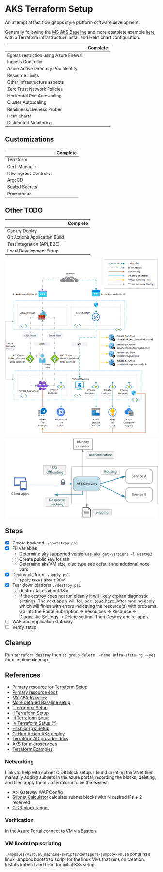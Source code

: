 # AKS Terraform Setup

An attempt at fast flow gitops style platform software development.

Generally following the [MS AKS Baseline](https://github.com/mspnp/aks-baseline) and more complete example [here](https://github.com/Azure-Samples/private-aks-cluster-terraform-devops) with a Terraform infrastructure install and Helm chart configuration.

|                                         | Complete
|-----------------------------------------|-------
| Egress restriction using Azure Firewall |
| Ingress Controller                      |
| Azure Active Directory Pod Identity     |
| Resource Limits                         |
| Other Infrastructure aspects            |
| Zero Trust Network Policies             |
| Horizontal Pod Autoscaling              |
| Cluster Autoscaling                     |
| Readiness/Liveness Probes               |
| Helm charts                             |
| Distributed Monitoring                  |

## Customizations

|                          | Complete
|--------------------------|-------
| Terraform                |
| Cert-Manager             |
| Istio Ingress Controller |
| ArgoCD                   |
| Sealed Secrets           |
| Prometheus               |

## Other TODO

|                               | Complete
|-------------------------------|-------
| Canary Deploy                 |
| Git Actions Application Build |
| Test integration (API, E2E)   |
| Local Development Setup       |

![Architecture](./images/normalized-architecture.png)

![API Gateway with WAF](./images/api-gateway.png)

## Steps

- [x] Create backend `./bootstrap.ps1`
- [x] Fill variables
  - Determine aks supported version `az aks get-versions -l westus2`
  - Create public key for ssh
  - Determine aks VM size, disc type see default and addtional node vars
- [x] Deploy platform `./apply.ps1`
  - apply takes about 30m
- [x] Tear down platform `./destroy.ps1`
  - destroy takes about 18m
  - If the destroy does not run cleanly it will likely orphan diagnostic settings. The next apply will fail, see [issue here](https://github.com/hashicorp/terraform-provider-azurerm/issues/6389). After running apply which will finish with errors indicating the resource(s) with problems. Go into the Portal Subsription -> Resources -> Resource -> Diagnostic Settings -> Delete setting. Then Destroy and re-apply.
- [ ] WAF and Application Gateway
- [ ] Verify setup

## Cleanup

Run `terraform destroy` then `az group delete --name infra-state-rg --yes` for complete cleanup

## References

- [Primary resource for Terraform Setup](https://github.com/Azure-Samples/private-aks-cluster-terraform-devops)
- [Primary resource docs](https://docs.microsoft.com/en-us/azure/architecture/example-scenario/aks-firewall/aks-firewall)
- [MS AKS Baseline](https://github.com/mspnp/aks-baseline)
- [More detailed Baseline setup](https://github.com/mspnp/aks-fabrikam-dronedelivery)
- [I Terraform Setup](https://github.com/mofaizal/rampup-project)
- [II Terraform Setup](https://github.com/pliniogsnascimento/aks-gitops-lab)
- [III Terraform Setup](https://github.com/J0hn-B/eshop-aks)
- [IV Terraform Setup (*)](https://github.com/mathieu-benoit/myakscluster)
- [Hashicorp's Setup](https://github.com/hashicorp/learn-terraform-provision-aks-cluster)
- [GitHub Action AKS deploy](https://docs.microsoft.com/en-us/azure/aks/kubernetes-action)
- [Terraform AD provider docs](https://registry.terraform.io/providers/hashicorp/azuread/latest/docs)
- [AKS for microservices](https://docs.microsoft.com/en-us/azure/architecture/reference-architectures/containers/aks-microservices/aks-microservices-advanced)
- [Terraform Examples](https://github.com/hashicorp/terraform-provider-azurerm/tree/main/examples/kubernetes)

### Networking

Links to help with subnet CIDR block setup. I found creating the VNet then manually adding subnets in the azure portal, recording the blocks, deleting, and then apply them via terraform to be the easiest.

- [Api Gateway WAF Config](https://docs.microsoft.com/en-us/azure/application-gateway/configuration-infrastructure)
- [Subnet Calculator](https://subnetcalculator.info/SubnetCalculator) calculate subnet blocks with N desired IPs + 2 reserved
- [CIDR block ranges](https://www.ionos.com/digitalguide/server/know-how/cidr-classless-inter-domain-routing/)

### Verification

In the Azure Portal [connect to VM via Bastion](https://docs.microsoft.com/en-us/azure/bastion/bastion-connect-vm-ssh-linux)

### VM Bootstrap scripting

`./modules/virtual_machine/scripts/configure-jumpbox-vm.sh` contains a linux jumpbox bootstrap script for the linux VMs that runs on creation. Installs kubectl and helm for initial K8s setup.
